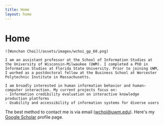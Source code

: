 ```yaml
---
title: Home
layout: home
---
```

# Home
```
![Wonchan Choi](/assets/images/wchoi_gp_60.png)

I am an assistant professor at the School of Information Studies at the University of Wisconsin-Milwaukee (UWM). I completed a PhD in Information Studies at Florida State University. Prior to joining UWM, I worked as a postdoctoral fellow at the Business School at Worcester Polytechnic Institute in Massachusetts.

I am broadly interested in human information behavior and human–computer interaction. My current projects focus on:
- Information credibility evaluation on interactive knowledge production platforms
- Usability and accessibility of information systems for diverse users
```

The best method to contact me is via email (wchoi@uwm.edu). Here's my [Google Scholar](https://scholar.google.com/citations?user=p5_1GbgAAAAJ&hl=en) profile page. 
<script align="left" type='text/javascript' id='clustrmaps' src='//cdn.clustrmaps.com/map_v2.js?cl=92a5ba&w=300&t=m&d=Buia3_aP6HE9HUvnNVOCjl51F8oLJBl4jj6v4tYFxDE&co=ffffff&ct=808080&cmo=3acc3a&cmn=ff5353'></script>
